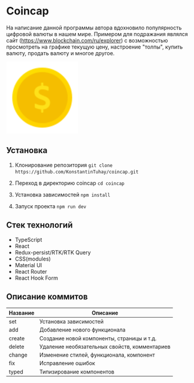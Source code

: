# Coincap

На написание данной программы автора вдохновило популярность цифровой валюты в нашем мире. Примером для подражания являлся сайт (https://www.blockchain.com/ru/explorer) с возможностью просмотреть на графике текущую цену, настроение "толпы", купить валюту, продать валюту и многое другое.

![Logotype](./public/coin.svg)

## Установка

1. Клонирование репозитория
   `git clone https://github.com/KonstantinTuhay/coincap.git`

2. Переход в директорию coincap
   `cd coincap`

3. Установка зависимостей
   `npm install`

4. Запуск проекта
   `npm run dev`

## Стек технологий

- TypeScript
- React
- Redux-persist/RTK/RTK Query
- CSS(modules)
- Material UI
- React Router
- React Hook Form

## Описание коммитов

| Название | Описание                                      |
| -------- | --------------------------------------------- |
| set      | Установка зависимостей                        |
| add      | Добавление нового функционала                 |
| create   | Создание новой компоненты, страницы и т.д.    |
| delete   | Удаление необязательных свойств, комментариев |
| change   | Изменение стилей, функционала, компонент      |
| fix      | Исправление ошибок                            |
| typed    | Типизирование компонентов                     |
